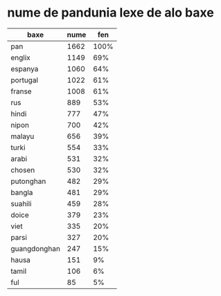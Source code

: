 # nume de pandunia lexe de alo baxe

| baxe  | nume  | fen |
|-------|-------|-----|
| pan | 1662 | 100% |
| englix | 1149 | 69% |
| espanya | 1060 | 64% |
| portugal | 1022 | 61% |
| franse | 1008 | 61% |
| rus | 889 | 53% |
| hindi | 777 | 47% |
| nipon | 700 | 42% |
| malayu | 656 | 39% |
| turki | 554 | 33% |
| arabi | 531 | 32% |
| chosen | 530 | 32% |
| putonghan | 482 | 29% |
| bangla | 481 | 29% |
| suahili | 459 | 28% |
| doice | 379 | 23% |
| viet | 335 | 20% |
| parsi | 327 | 20% |
| guangdonghan | 247 | 15% |
| hausa | 151 | 9% |
| tamil | 106 | 6% |
| ful | 85 | 5% |
